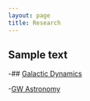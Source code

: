 ```yaml
---
layout: page
title: Research
---
```



## Sample text
-## [Galactic Dynamics](Research/GD.md)

-[GW Astronomy](Research/GWA.md)
